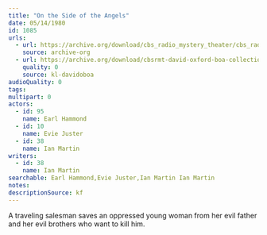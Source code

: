 ```yaml
---
title: "On the Side of the Angels"
date: 05/14/1980
id: 1085
urls: 
  - url: https://archive.org/download/cbs_radio_mystery_theater/cbs_radio_mystery_theater-1051-1100.zip/cbs_radio_mystery_theater-1051-1100%2Fcbsrmt_1085_on_the_side_of_angels.mp3
    source: archive-org
  - url: https://archive.org/download/cbsrmt-david-oxford-boa-collection/CBSRMT-800514-1085-On-the-Side-of-the-Angels-(128-48)_WBBM-JE-{BoA}.mp3
    quality: 0
    source: kl-davidoboa
audioQuality: 0
tags: 
multipart: 0
actors:  
  - id: 95
    name: Earl Hammond  
  - id: 10
    name: Evie Juster  
  - id: 38
    name: Ian Martin
writers:  
  - id: 38
    name: Ian Martin
searchable: Earl Hammond,Evie Juster,Ian Martin Ian Martin
notes: 
descriptionSource: kf
---
```

A traveling salesman saves an oppressed young woman from her evil father and her evil brothers who want to kill him.